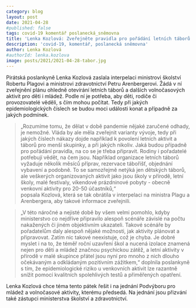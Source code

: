 ```yaml
---
category: blog
layout: post
date: 2021-04-28
#published: false
tags: covid-19 komentář poslanecká_sněmovna
title: 'Lenka Kozlová: Zveřejněte pravidla pro pořádání letních táborů!'
description: 'covid-19, komentář, poslanecká sněmovna'
author: Lenka Kozlová
#authorId: lenka.kozlova
image: posts/2021/2021-04-28-tabor.jpg
---
```


Pirátská poslankyně Lenka Kozlová zaslala interpelaci ministrovi školství Robertu Plagovi a ministrovi zdravotnictví Petru Arenbergerovi. Žádá v ní zveřejnění plánu ohledně 
otevírání letních táborů a dalších volnočasových aktivit pro děti i mládež. Podle ní je potřeba, aby děti, rodiče či provozovatelé věděli, s čím mohou počítat. Tedy při jakých 
epidemiologických číslech se budou moci události konat a případně za jakých podmínek.

> „Rozumíme tomu, že dělat v době pandemie nějaké zaručené odhady, je nemožné. Vláda by ale měla zveřejnit varianty vývoje, tedy při jakých číslech nákazy dojde například k 
povolení letních aktivit a táborů pro menší skupinky, a při jakých nikoliv. Jaká budou případně pro pořádání pravidla, na co se je třeba připravit. Rodiny i pořadatelé potřebují 
vědět, na čem jsou. Například organizace letních táborů vyžaduje několik měsíců příprav, rezervace tábořišť, objednání vybavení a podobně. To se samozřejmě netýká jen dětských 
táborů, ale veškerých organizovaných aktivit jako jsou školy v přírodě, letní školy, malé festivaly, víkendové prázdninové pobyty - obecně venkovní aktivity pro 20-50 účastníků,“  
popsala Kozlová, která se tak obrátila v interpelaci na ministra Plagu a Arenbergera, aby takové informace zveřejnili.

> „V této náročné a nejisté době by všem velmi pomohlo, kdyby ministerstvo co nejdříve připravilo alespoň scénáře závislé na počtu nakažených či jiném objektivním ukazateli. 
Takové scénáře by pořadatelům daly alespoň nějaké možnosti, jak aktivity plánovat a připravovat. Zatím nic takové neexistuje, což je chyba. Je dobré myslet i na to, že téměř 
roční uzavření škol a nucená izolace znamená nejen pro děti a mládež značnou psychickou zátěž, a letní aktivity v přírodě v malé skupince přátel jsou nyní pro mnoho z nich 
dlouho očekávaným a odkládaným pozitivním zážitkem,“ doplnila poslankyně s tím, že epidemiologické riziko u venkovních aktivit lze razantně snížit pomocí kvalitních spolehlivých 
testů a přiměřených opatření.

Lenka Kozlová chce téma tento pátek řešit i na jednání Podvýboru pro mládež a volnočasové aktivity, kterému předsedá. Na jednání jsou přizvání také zástupci ministerstva 
školství a zdravotnictví. 

